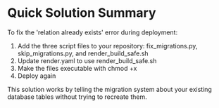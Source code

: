 # Quick Solution Summary

To fix the 'relation already exists' error during deployment:

1. Add the three script files to your repository: fix_migrations.py, skip_migrations.py, and render_build_safe.sh
2. Update render.yaml to use render_build_safe.sh
3. Make the files executable with chmod +x
4. Deploy again

This solution works by telling the migration system about your existing database tables without trying to recreate them.
